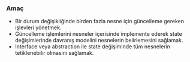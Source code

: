 ### Amaç 

- Bir durum değişikliğinde birden fazla nesne için güncelleme gereken işlevleri yönetmek.
- Güncelleme işlemlerini nesneler içerisinde implemente ederek state değişimlerinde davranış modelini nesnelerin belirlemesini sağlamak.
- Interface veya abstraction ile state değişiminde tüm nesnelerin tetiklenebilir olmasını sağlamak.

